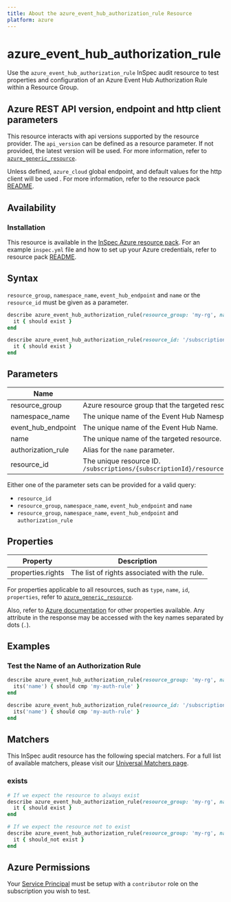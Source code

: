```yaml
---
title: About the azure_event_hub_authorization_rule Resource
platform: azure
---
```


# azure_event_hub_authorization_rule

Use the `azure_event_hub_authorization_rule` InSpec audit resource to test properties and configuration of an Azure Event Hub Authorization Rule within a Resource Group.

## Azure REST API version, endpoint and http client parameters

This resource interacts with api versions supported by the resource provider.
The `api_version` can be defined as a resource parameter.
If not provided, the latest version will be used.
For more information, refer to [`azure_generic_resource`](azure_generic_resource.md).

Unless defined, `azure_cloud` global endpoint, and default values for the http client will be used .
For more information, refer to the resource pack [README](../../README.md). 

## Availability

### Installation

This resource is available in the [InSpec Azure resource pack](https://github.com/inspec/inspec-azure). 
For an example `inspec.yml` file and how to set up your Azure credentials, refer to resource pack [README](../../README.md#Service-Principal).

## Syntax

`resource_group`, `namespace_name`, `event_hub_endpoint` and `name` or the `resource_id` must be given as a parameter.
```ruby
describe azure_event_hub_authorization_rule(resource_group: 'my-rg', namespace_name: 'my-event-hub-ns', event_hub_endpoint: 'myeventhub', name: 'my-auth-rule') do
  it { should exist }
end
```
```ruby
describe azure_event_hub_authorization_rule(resource_id: '/subscriptions/{subscriptionId}/resourceGroups/{resourceGroupName}/providers/Microsoft.EventHub/namespaces/{namespaceName}/eventhubs/{eventHubName}/authorizationRules/{authorizationRuleName}') do
  it { should exist }
end
```
## Parameters

| Name                           | Description                                                                       |
|--------------------------------|-----------------------------------------------------------------------------------|
| resource_group                 | Azure resource group that the targeted resource resides in. `resource-group-name` |
| namespace_name                 | The unique name of the Event Hub Namespace.                                       |
| event_hub_endpoint             | The unique name of the Event Hub Name.                                            |
| name                           | The unique name of the targeted resource. `resource-name`                         |
| authorization_rule             | Alias for the `name` parameter.                                                   |
| resource_id                    | The unique resource ID. `/subscriptions/{subscriptionId}/resourceGroups/{resourceGroupName}/providers/Microsoft.EventHub/namespaces/{namespaceName}/eventhubs/{eventHubName}/authorizationRules/{authorizationRuleName}` |

Either one of the parameter sets can be provided for a valid query:
- `resource_id`
- `resource_group`, `namespace_name`, `event_hub_endpoint` and `name`
- `resource_group`, `namespace_name`, `event_hub_endpoint` and `authorization_rule`

## Properties

| Property          | Description |
|-------------------|-------------|
| properties.rights | The list of rights associated with the rule. |

For properties applicable to all resources, such as `type`, `name`, `id`, `properties`, refer to [`azure_generic_resource`](azure_generic_resource.md#properties).

Also, refer to [Azure documentation](https://docs.microsoft.com/en-us/rest/api/eventhub/2017-04-01/authorization%20rules%20-%20event%20hubs/getauthorizationrule) for other properties available. 
Any attribute in the response may be accessed with the key names separated by dots (`.`).

## Examples

### Test the Name of an Authorization Rule
```ruby
describe azure_event_hub_authorization_rule(resource_group: 'my-rg', namespace_name: 'my-event-hub-ns', event_hub_endpoint: 'myeventhub', name: 'my-auth-rule') do
  its('name') { should cmp 'my-auth-rule' }
end
```
```ruby
describe azure_event_hub_authorization_rule(resource_id: '/subscriptions/{subscriptionId}/resourceGroups/{resourceGroupName}/providers/Microsoft.EventHub/namespaces/{namespaceName}/eventhubs/{eventHubName}/authorizationRules/{authorizationRuleName}') do
  its('name') { should cmp 'my-auth-rule' }
end
```
## Matchers

This InSpec audit resource has the following special matchers. For a full list of available matchers, please visit our [Universal Matchers page](https://docs.chef.io/inspec/matchers/).

### exists
```ruby
# If we expect the resource to always exist
describe azure_event_hub_authorization_rule(resource_group: 'my-rg', namespace_name: 'my-event-hub-ns', event_hub_endpoint: 'myeventhub', name: 'my-auth-rule') do
  it { should exist }
end

# If we expect the resource not to exist
describe azure_event_hub_authorization_rule(resource_group: 'my-rg', namespace_name: 'my-event-hub-ns', event_hub_endpoint: 'myeventhub', name: 'my-auth-rule') do
  it { should_not exist }
end
```
## Azure Permissions

Your [Service Principal](https://docs.microsoft.com/en-us/azure/azure-resource-manager/resource-group-create-service-principal-portal) must be setup with a `contributor` role on the subscription you wish to test.
